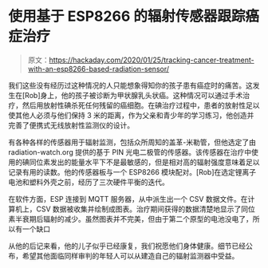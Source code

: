 # 使用基于 ESP8266 的辐射传感器跟踪癌症治疗

> 原文：<https://hackaday.com/2020/01/25/tracking-cancer-treatment-with-an-esp8266-based-radiation-sensor/>

我们这些没有经历过这种情况的人只能想象得知你的孩子患有癌症时的痛苦。这发生在[Rob]身上，他的孩子被诊断为甲状腺乳头状癌。这种情况可以通过手术治疗，然后用放射性碘杀死任何残留的癌细胞。在碘治疗过程中，患者的放射性足以使其他人必须与他们保持 3 米的距离，作为父亲和青少年的学习练习，他创造并完善了便携式无线放射性监测仪的设计。

有各种各样的传感器用于辐射监测，包括众所周知的盖革-米勒管，但他选定了由 radiation-watch.org 提供的基于 PIN 光电二极管的传感器。该传感器在治疗中使用的碘同位素发出的能量水平下不是最敏感的，但是相对高的辐射强度意味着足以记录有用的读数。他的传感器板与一个 ESP8266 模块配对。[Rob]在选定锂离子电池和塑料外壳之前，经历了三次硬件平衡的迭代。

在软件方面，ESP 连接到 MQTT 服务器，从中派生出一个 CSV 数据文件。在计算机上，CSV 数据被收集并绘制成图表。治疗期间获得的数据清楚地显示了同位素半衰期后辐射的减少。虽然图表并不完美，但由于第二个原型的电池没电了，所以有一个缺口

从他的后记来看，他的儿子似乎已经康复，我们祝愿他们身体健康。细节已经公布，希望其他面临同样审判的年轻人可以从建造自己的辐射监测器中受益。